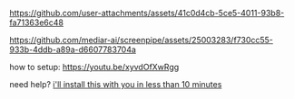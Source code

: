



https://github.com/user-attachments/assets/41c0d4cb-5ce5-4011-93b8-fa71363e6c48



https://github.com/mediar-ai/screenpipe/assets/25003283/f730cc55-933b-4ddb-a89a-d6607783704a



how to setup:
https://youtu.be/xyvdOfXwRgg

need help? [i'll install this with you in less than 10 minutes](https://cal.com/louis030195/screenpipe)

